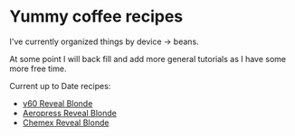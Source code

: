 Yummy coffee recipes
==============

I've currently organized things by device -> beans.

At some point I will back fill and add more general tutorials as I have some
more free time.

Current up to Date recipes:

* [v60 Reveal Blonde](v60/Reveal_Blonde.md)
* [Aeropress Reveal Blonde](aeropress/Reveal_Blonde.md)
* [Chemex Reveal Blonde](chemex/Reveal_Blonde.md)

